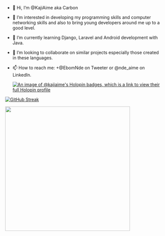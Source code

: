 - 👋 Hi, I’m @KajiAime aka Carbon
- 👀 I’m interested in developing my programming skills and computer networking skills and also to bring young developers around me up to a good level.
- 🌱 I’m currently learning Django, Laravel and Android development with Java.
- 💞️ I’m looking to collaborate on similar projects especially those created in these languages.
- 📫 How to reach me: +@EbomNde on Tweeter or @nde_aime on LinkedIn.

  [![An image of @kajiaime's Holopin badges, which is a link to view their full Holopin profile](https://holopin.me/kajiaime)](https://holopin.io/@kajiaime)

[![GitHub Streak](https://github-readme-streak-stats.herokuapp.com?user=KajiAime&theme=gruvbox_duo&hide_border=true&date_format=j%20M%5B%20Y%5D)](https://git.io/streak-stats)

<img src="https://github-readme-stats.vercel.app/api?username=KajiAime&show_icons=true&theme=gruvbox_duo" width="400">

<!---
KajiAime/KajiAime is a ✨ special ✨ repository because its `README.md` (this file) appears on your GitHub profile.
You can click the Preview link to take a look at your changes.
--->
